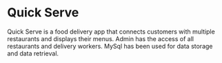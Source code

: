 # Quick Serve

Quick Serve is a food delivery app that connects customers with multiple restaurants and displays their menus. Admin has the access of all restaurants and delivery workers. MySql has been used for data storage and data retrieval.
